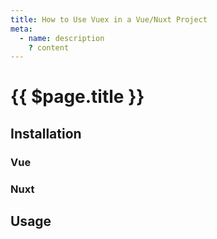 ```yaml
---
title: How to Use Vuex in a Vue/Nuxt Project
meta:
  - name: description
    ? content
---
```


# {{ $page.title }}

<start-tutorial demo="vuex" />

## Installation

### Vue

### Nuxt

## Usage
